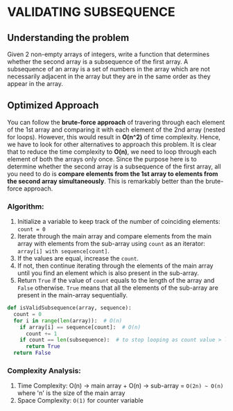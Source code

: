 # VALIDATING SUBSEQUENCE

## Understanding the problem
Given 2 non-empty arrays of integers, write a function that determines whether the second array is a subsequence of the first array. A subsequence of an array is a set of numbers in the array which are not necessarily adjacent in the array but they are in the same order as they appear in the array.

## Optimized Approach

You can follow the **brute-force approach** of travering through each element of the 1st array and comparing it with each element of the 2nd array (nested for loops). However, this would result in **O(n^2)** of time complexity. Hence, we have to look for other alternatives to approach this problem. It is clear that to reduce the time complexity to **O(n)**, we need to loop through each element of both the arrays only once. Since the purpose here is to determine whether the second array is a subsequence of the first array, all you need to do is **compare elements from the 1st array to elements from the second array simultaneously**. This is remarkably better than the brute-force approach.

### Algorithm:
1. Initialize a variable to keep track of the number of coinciding elements: ```count = 0```
2. Iterate through the main array and compare elements from the main array with elements from the sub-array using ```count``` as an iterator: ```array[i] with sequence[count]```.
3. If the values are equal, increase the ```count```.
4. If not, then continue iterating through the elements of the main array until you find an element which is also present in the sub-array.
5. Return ```True``` if the value of ```count``` equals to the length of the array and ```False``` otherwise. ```True``` means that all the elements of the sub-array are present in the main-array sequentially.

```python
def isValidSubsequence(array, sequence):
  count = 0
  for i in range(len(array)):  # O(n)
    if array[i] == sequence[count]:  # O(n)
      count += 1
    if count == len(subsequence):  # to stop looping as count value > last index of sub-array (after looping through the sub-array)
      return True
  return False
  ```

### Complexity Analysis: 
1. Time Complexity: O(n) -> main array + O(n) -> sub-array = ```O(2n) ~ O(n)``` where 'n' is the size of the main array
2. Space Complexity: ```O(1)``` for counter variable
